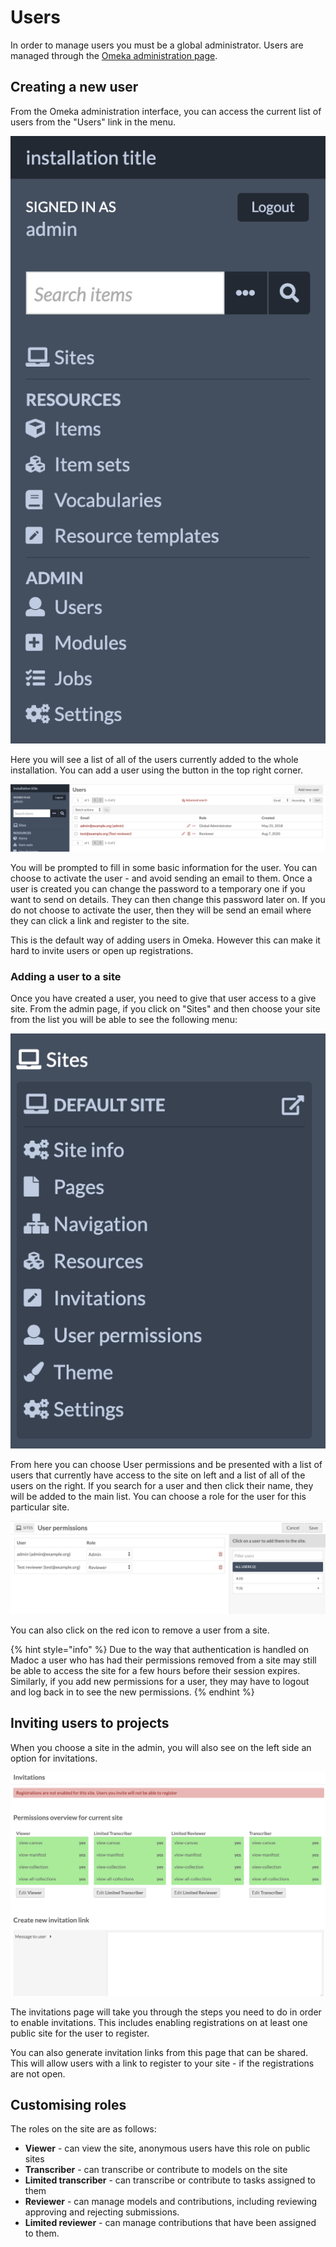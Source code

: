 # Users

In order to manage users you must be a global administrator. Users are managed through the [Omeka administration page](../administration-pages.md#omeka-admin-page).

## Creating a new user

From the Omeka administration interface, you can access the current list of users from the "Users" link in the menu.

![](<../.gitbook/assets/Screenshot 2020-09-02 at 21.21.21.png>)

Here you will see a list of all of the users currently added to the whole installation. You can add a user using the button in the top right corner.

![](<../.gitbook/assets/Screenshot 2020-09-02 at 21.22.04.png>)

You will be prompted to fill in some basic information for the user. You can choose to activate the user - and avoid sending an email to them. Once a user is created you can change the password to a temporary one if you want to send on details. They can then change this password later on. If you do not choose to activate the user, then they will be send an email where they can click a link and register to the site.

This is the default way of adding users in Omeka. However this can make it hard to invite users or open up registrations.

### Adding a user to a site

Once you have created a user, you need to give that user access to a give site. From the admin page, if you click on "Sites" and then choose your site from the list you will be able to see the following menu:

![](<../.gitbook/assets/Screenshot 2020-09-02 at 21.25.26.png>)

From here you can choose User permissions and be presented with a list of users that currently have access to the site on left and a list of all of the users on the right. If you search for a user and then click their name, they will be added to the main list. You can choose a role for the user for this particular site.

![](<../.gitbook/assets/Screenshot 2020-09-02 at 21.25.53.png>)

You can also click on the red icon to remove a user from a site.

{% hint style="info" %}
Due to the way that authentication is handled on Madoc a user who has had their permissions removed from a site may still be able to access the site for a few hours before their session expires. Similarly, if you add new permissions for a user, they may have to logout and log back in to see the new permissions.
{% endhint %}

## Inviting users to projects

When you choose a site in the admin, you will also see on the left side an option for invitations.

![](<../.gitbook/assets/Screenshot 2020-09-02 at 21.29.13.png>)

The invitations page will take you through the steps you need to do in order to enable invitations. This includes enabling registrations on at least one public site for the user to register.

You can also generate invitation links from this page that can be shared. This will allow users with a link to register to your site - if the registrations are not open.

## Customising roles

The roles on the site are as follows:

* **Viewer** - can view the site, anonymous users have this role on public sites
* **Transcriber** - can transcribe or contribute to models on the site
* **Limited transcriber** - can transcribe or contribute to tasks assigned to them
* **Reviewer** - can manage models and contributions, including reviewing approving and rejecting submissions.
* **Limited reviewer** - can manage contributions that have been assigned to them.&#x20;
